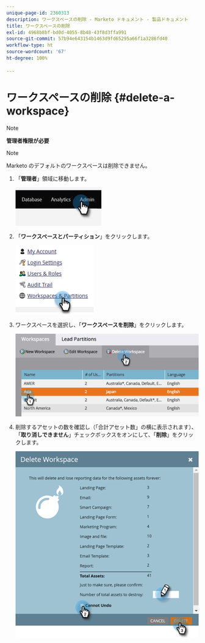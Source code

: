 ```yaml
---
unique-page-id: 2360313
description: ワークスペースの削除 - Marketo ドキュメント - 製品ドキュメント
title: ワークスペースの削除
exl-id: 4968b8bf-bd0d-4055-8b48-43f8d3ffa991
source-git-commit: 57b94e643154b1463d9fd65295a66f1a3286fd40
workflow-type: ht
source-wordcount: '67'
ht-degree: 100%

---
```


# ワークスペースの削除 {#delete-a-workspace}

>[!NOTE]
>
>**管理者権限が必要**

>[!NOTE]
>
>Marketo のデフォルトのワークスペースは削除できません。

1. 「**管理者**」領域に移動します。

   ![](assets/delete-a-workspace-1.png)

1. 「**ワークスペースとパーティション**」をクリックします。

   ![](assets/delete-a-workspace-2.png)

1. ワークスペースを選択し、「**ワークスペースを削除**」をクリックします。

   ![](assets/delete-a-workspace-3.png)

1. 削除するアセットの数を確認し（「合計アセット数」の横に表示されます）、「**取り消しできません**」チェックボックスをオンにして、「**削除**」をクリックします。

   ![](assets/delete-a-workspace-4.png)
